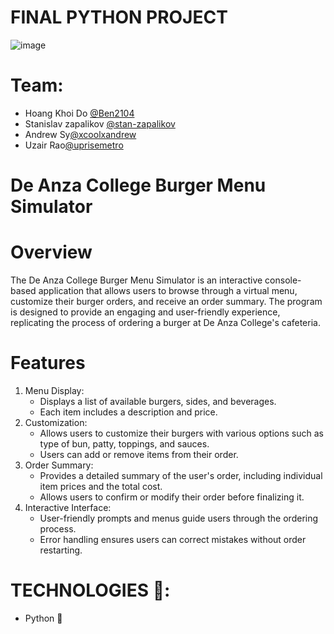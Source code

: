 # FINAL PYTHON PROJECT
![image](https://github.com/user-attachments/assets/9af0e453-3143-4008-9b9a-3acc590688d3)
# Team:
<ul>
  <li>Hoang Khoi Do <a href="https://github.com/Ben2104">@Ben2104</a></li>
  <li>Stanislav zapalikov <a href="https://github.com/stan-zapalikov">@stan-zapalikov</a>
  <li>Andrew Sy<a href ="https://github.com/xcoolxandrew">@xcoolxandrew</a>
  <li>Uzair Rao<a href ="https://github.com/uprisemetro">@uprisemetro</a> 
</ul>




# De Anza College Burger Menu Simulator

# Overview
The De Anza College Burger Menu Simulator is an interactive console-based application that allows users to browse through a virtual menu, customize their burger orders, and receive an order summary. The program is designed to provide an engaging and user-friendly experience, replicating the process of ordering a burger at De Anza College's cafeteria.

# Features
<ol>
  <li>Menu Display:
    <ul>
      <li>Displays a list of available burgers, sides, and beverages.</li>
      <li>Each item includes a description and price.</li> 
    </ul>
</li>
    
  <li>Customization:
    <ul>
      <li>Allows users to customize their burgers with various options such as type of bun, patty, toppings, and sauces.</li>
      <li>Users can add or remove items from their order.</li>
    </ul>
  </li>

  <li>Order Summary:
    <ul>
      <li>Provides a detailed summary of the user's order, including individual item prices and the total cost.</li>
      <li>Allows users to confirm or modify their order before finalizing it.</li>
    </ul>
  </li>
  <li>Interactive Interface:
    <ul>
      <li>User-friendly prompts and menus guide users through the ordering process.</li>
      <li>Error handling ensures users can correct mistakes without order restarting.</li>
    </ul>
  </li>
</ol>

# TECHNOLOGIES 📝: 
<ul>
  <li>Python 🐍</li>
</ul>









